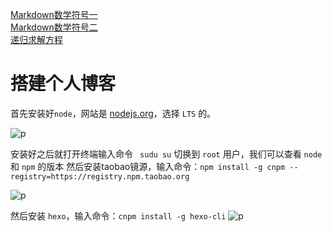 [Markdown数学符号一](https://zhenkai.blog.csdn.net/article/details/88621318)</br>
[Markdown数学符号二](https://blog.csdn.net/weixin_43159148/article/details/88623751?depth_1-utm_source=distribute.pc_relevant.none-task&utm_source=distribute.pc_relevant.none-task)  
[递归求解方程](https://www.zybuluo.com/18520525018/note/1682084)

# 搭建个人博客
首先安装好```node```，网站是 [nodejs.org](nodejs.org)，选择 ```LTS``` 的。

![p](https://github.com/Coding-in-SCNU/Upload_Picture/blob/master/截屏2020-03-30上午10.29.35.png)

安装好之后就打开终端输入命令 ``` sudu su``` 切换到 ```root``` 用户，我们可以查看 ```node``` 和 ```npm``` 的版本
然后安装taobao镜源，输入命令：```npm install -g cnpm --registry=https://registry.npm.taobao.org```  

![p](https://github.com/Coding-in-SCNU/Upload_Picture/blob/master/截屏2020-03-30上午11.04.31.png)

然后安装 ```hexo```，输入命令：```cnpm install -g hexo-cli```
![p]()
